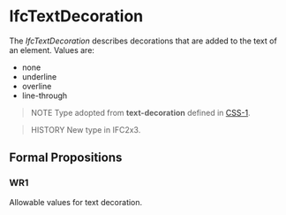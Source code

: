 # IfcTextDecoration

The _IfcTextDecoration_ describes decorations that are added to the text of an element. Values are:

* none
* underline
* overline
* line-through

> NOTE  Type adopted from **text-decoration** defined in [CSS-1](../content/bibliography.htm#CSS1).

> HISTORY  New type in IFC2x3.

## Formal Propositions

### WR1
Allowable values for text decoration.
